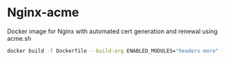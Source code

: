 # Nginx-acme
Docker image for Nginx with automated cert generation and renewal using acme.sh

```sh
docker build -f Dockerfile --build-arg ENABLED_MODULES="headers-more" --build-arg  nginx_version=1.27.1 -t ghcr.io/datakaveri/nginx-acme:1.27.1 .

```

